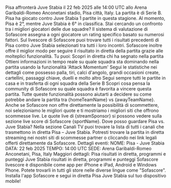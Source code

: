 Pisa affronterà Juve Stabia il 22 feb 2025 alle 14:00 UTC allo Arena Garibaldi-Romeo Anconetani stadio, Pisa città, Italy. La partita è di Serie B.
Pisa ha giocato contro Juve Stabia 1 partite in questa stagione. Al momento, Pisa è 2°, mentre Juve Stabia è 6° in classifica. Stai cercando un confronto tra i migliori giocatori delle due squadre? Il sistema di valutazione di Sofascore assegna a ogni giocatore un rating specifico basato su numerosi fattori.
Sul livescore di Sofascore puoi trovare tutti i risultati precedenti di Pisa contro Juve Stabia selezionati tra tutti i loro incontri. Sofascore inoltre offre il miglior modo per seguire il risultato in diretta della partita grazie alle molteplici funzionalità. Tu puoi:
Scopri in diretta chi ha segnato nella partita
Ottieni informazioni in tempo reale su quale squadra sta dominando nella partita usando la funzionalità 'Attack Momentum'
Segui le statistiche nei dettagli come possesso palla, tiri, calci d'angolo, grandi occasioni create, cartellini, passaggi chiave, duelli e molto altro
Segui sempre tutti le partite in casa e in trasferta di ogni squadra della Serie B
Scopri cosa pensa la community di Sofascore su quale squadra è favorita a vincere questa partita.
Tutte queste funzionalità possono aiutarti a decidere su come potrebbe andare la partita tra {homeTeamName} vs {awayTeamName}. Anche se Sofascore non offre direttamente la possibilità di scommettere, noi selezioniamo le migliori quote e ti mostriamo i migliori siti che offrono scommesse live. Le quote live di {streamSponsor} si possono vedere sulla sezione live score</sportlink> di Sofascore <sportlink>{sportName}.
Dove posso guardare Pisa vs. Juve Stabia? Nella sezione Canali TV puoi trovare la lista di tutti i canali che trasmettono in diretta Pisa – Juve Stabia. Potresti trovare la partita in diretta streaming nei nostri siti di scommesse partner o cliccando nei link legali offerti direttamente da Sofascore.
Dettagli eventi:
NOME: Pisa - Juve Stabia
DATA: 22 feb 2025
TEMPO: 14:00 UTC
SEDE: Arena Garibaldi-Romeo Anconetani, Pisa, Italy
Maggiori dettagli:
Pisa risultati in diretta, programmi e punteggi
Juve Stabia risultati in diretta, programmi e punteggi
Sofascore livescore è disponibile come app per iPhone e iPad, Android e Windows Phone. Potete trovarli in tutti gli store nelle diverse lingue come "Sofascore". Installa l'app Sofascore e segui in diretta Pisa Juve Stabia sul tuo dispositivo mobile!
